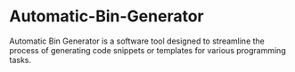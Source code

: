 # Automatic-Bin-Generator

Automatic Bin Generator is a software tool designed to streamline the process of generating code snippets or templates for various programming tasks.
